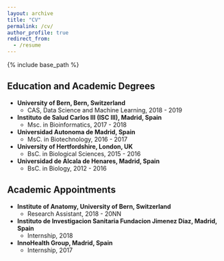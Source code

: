 ```yaml
---
layout: archive
title: "CV"
permalink: /cv/
author_profile: true
redirect_from:
  - /resume
---
```


{% include base_path %}

## Education and Academic Degrees
* **University of Bern, Bern, Switzerland**
	* CAS, Data Science and Machine Learning, 2018 - 2019
* **Instituto de Salud Carlos III (ISC III), Madrid, Spain**
	* Msc. in Bioinformatics, 2017 - 2018
* **Universidad Autonoma de Madrid, Spain**
	* MsC. in Biotechnology, 2016 - 2017
* **University of Hertfordshire, London, UK**
	* BsC. in Biological Sciences, 2015 - 2016
* **Universidad de Alcala de Henares, Madrid, Spain**
	* BsC. in Biology, 2012 - 2016

## Academic Appointments
* **Institute of Anatomy, University of Bern, Switzerland**
	* Research Assistant, 2018 - 20NN
* **Instituto de Investigacion Sanitaria Fundacion Jimenez Diaz, Madrid, Spain**
	* Internship, 2018
* **InnoHealth Group, Madrid, Spain**
	* Internship, 2017

